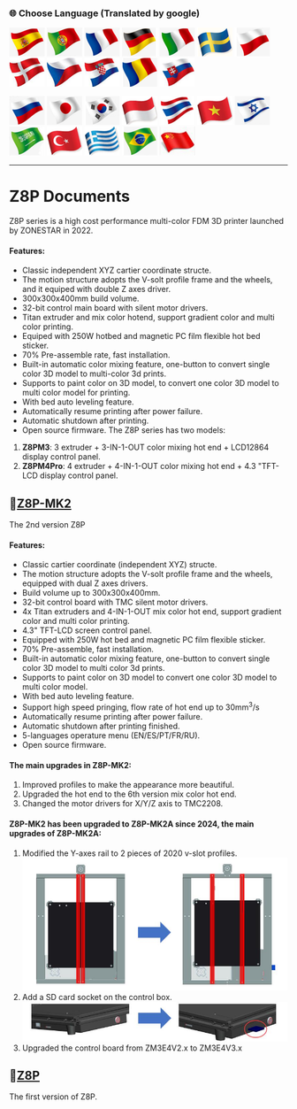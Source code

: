 ### :globe_with_meridians: Choose Language (Translated by google)
[![](./lanpic/ES.png)](https://github-com.translate.goog/ZONESTAR3D/Z8?_x_tr_sl=en&_x_tr_tl=es)
[![](./lanpic/PT.png)](https://github-com.translate.goog/ZONESTAR3D/Z8?_x_tr_sl=en&_x_tr_tl=pt)
[![](./lanpic/FR.png)](https://github-com.translate.goog/ZONESTAR3D/Z8?_x_tr_sl=en&_x_tr_tl=fr)
[![](./lanpic/DE.png)](https://github-com.translate.goog/ZONESTAR3D/Z8?_x_tr_sl=en&_x_tr_tl=de)
[![](./lanpic/IT.png)](https://github-com.translate.goog/ZONESTAR3D/Z8?_x_tr_sl=en&_x_tr_tl=it)
[![](./lanpic/SW.png)](https://github-com.translate.goog/ZONESTAR3D/Z8?_x_tr_sl=en&_x_tr_tl=sv)
[![](./lanpic/PL.png)](https://github-com.translate.goog/ZONESTAR3D/Z8?_x_tr_sl=en&_x_tr_tl=pl)
[![](./lanpic/DK.png)](https://github-com.translate.goog/ZONESTAR3D/Z8?_x_tr_sl=en&_x_tr_tl=da)
[![](./lanpic/CZ.png)](https://github-com.translate.goog/ZONESTAR3D/Z8?_x_tr_sl=en&_x_tr_tl=cs)
[![](./lanpic/HR.png)](https://github-com.translate.goog/ZONESTAR3D/Z8?_x_tr_sl=en&_x_tr_tl=hr)
[![](./lanpic/RO.png)](https://github-com.translate.goog/ZONESTAR3D/Z8?_x_tr_sl=en&_x_tr_tl=ro)
[![](./lanpic/SK.png)](https://github-com.translate.goog/ZONESTAR3D/Z8?_x_tr_sl=en&_x_tr_tl=sk)

[![](./lanpic/RU.png)](https://github-com.translate.goog/ZONESTAR3D/Z8?_x_tr_sl=en&_x_tr_tl=ru)
[![](./lanpic/JP.png)](https://github-com.translate.goog/ZONESTAR3D/Z8?_x_tr_sl=en&_x_tr_tl=ja)
[![](./lanpic/KR.png)](https://github-com.translate.goog/ZONESTAR3D/Z8?_x_tr_sl=en&_x_tr_tl=ko)
[![](./lanpic/ID.png)](https://github-com.translate.goog/ZONESTAR3D/Z8?_x_tr_sl=en&_x_tr_tl=id)
[![](./lanpic/TH.png)](https://github-com.translate.goog/ZONESTAR3D/Z8?_x_tr_sl=en&_x_tr_tl=th)
[![](./lanpic/VN.png)](https://github-com.translate.goog/ZONESTAR3D/Z8?_x_tr_sl=en&_x_tr_tl=vi)
[![](./lanpic/IL.png)](https://github-com.translate.goog/ZONESTAR3D/Z8?_x_tr_sl=en&_x_tr_tl=iw)
[![](./lanpic/SA.png)](https://github-com.translate.goog/ZONESTAR3D/Z8?_x_tr_sl=en&_x_tr_tl=ar)
[![](./lanpic/TR.png)](https://github-com.translate.goog/ZONESTAR3D/Z8?_x_tr_sl=en&_x_tr_tl=tr)
[![](./lanpic/GR.png)](https://github-com.translate.goog/ZONESTAR3D/Z8?_x_tr_sl=en&_x_tr_tl=el)
[![](./lanpic/BR.png)](https://github-com.translate.goog/ZONESTAR3D/Z8?_x_tr_sl=en&_x_tr_tl=pt)
[![](./lanpic/CN.png)](https://github-com.translate.goog/ZONESTAR3D/Z8?_x_tr_sl=en&_x_tr_tl=zh-CN)

----
# Z8P Documents
Z8P series is a high cost performance multi-color FDM 3D printer launched by ZONESTAR in 2022.    
#### Features:
- Classic independent XYZ cartier coordinate structe.
- The motion structure adopts the V-solt profile frame and the wheels, and it equiped with double Z axes driver.
- 300x300x400mm build volume.
- 32-bit control main board with silent motor drivers.
- Titan extruder and mix color hotend, support gradient color and multi color printing.
- Equiped with 250W hotbed and magnetic PC film flexible hot bed sticker.
- 70% Pre-assemble rate, fast installation.
- Built-in automatic color mixing feature, one-button to convert single color 3D model to multi-color 3d prints.
- Supports to paint color on 3D model, to convert one color 3D model to multi color model for printing.
- With bed auto leveling feature.
- Automatically resume printing after power failure.
- Automatic shutdown after printing.
- Open source firmware.
The Z8P series has two models:
1. **Z8PM3**: 3 extruder + 3-IN-1-OUT color mixing hot end + LCD12864 display control panel.
2. **Z8PM4Pro**: 4 extruder + 4-IN-1-OUT color mixing hot end + 4.3 "TFT-LCD display control panel.  

## :file_folder:[Z8P-MK2](./Z8P-MK2/)
The 2nd version Z8P
#### Features:
- Classic cartier coordinate (independent XYZ) structe.
- The motion structure adopts the V-solt profile frame and the wheels, equipped with dual Z axes drivers.
- Build volume up to 300x300x400mm.
- 32-bit control board with TMC silent motor drivers.
- 4x Titan extruders and 4-IN-1-OUT mix color hot end, support gradient color and multi color printing.
- 4.3" TFT-LCD screen control panel.  
- Equipped with 250W hot bed and magnetic PC film flexible sticker.
- 70% Pre-assemble, fast installation.
- Built-in automatic color mixing feature, one-button to convert single color 3D model to multi color 3d prints.
- Supports to paint color on 3D model to convert one color 3D model to multi color model.
- With bed auto leveling feature.
- Support high speed pringing, flow rate of hot end up to 30mm<sup>3</sup>/s
- Automatically resume printing after power failure.
- Automatic shutdown after printing finished.
- 5-languages operature menu (EN/ES/PT/FR/RU).
- Open source firmware.
#### The main upgrades in Z8P-MK2:
1. Improved profiles to make the appearance more beautiful.
2. Upgraded the hot end to the 6th version mix color hot end.
3. Changed the motor drivers for X/Y/Z axis to TMC2208.
#### Z8P-MK2 has been upgraded to Z8P-MK2A since 2024, the main upgrades of Z8P-MK2A:
1. Modified the Y-axes rail to 2 pieces of 2020 v-slot profiles.
![](./Z8PMK2A-1.jpg)
2. Add a SD card socket on the control box.
![](./Z8PMK2A-2.jpg)
3. Upgraded the control board from ZM3E4V2.x to ZM3E4V3.x

## :file_folder:[Z8P](./Z8P/)
The first version of Z8P.